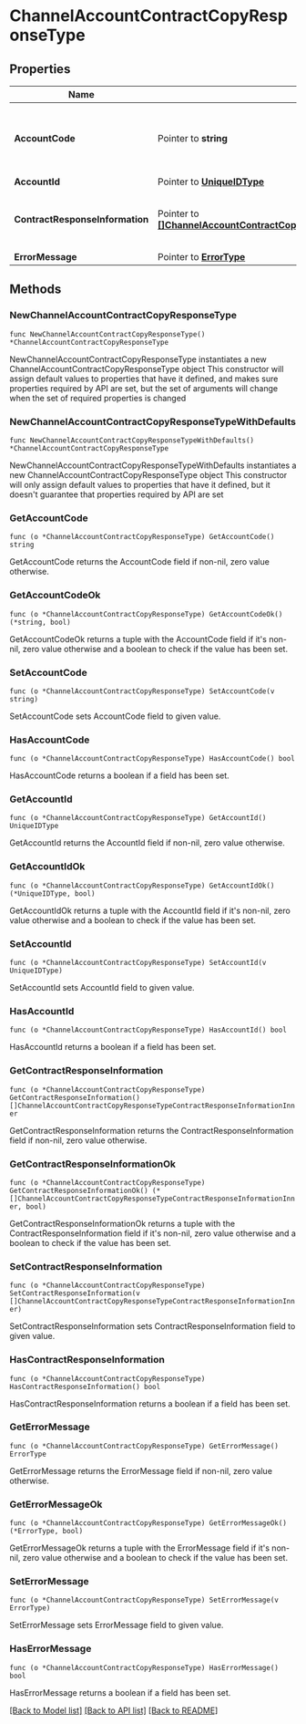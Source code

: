# ChannelAccountContractCopyResponseType

## Properties

Name | Type | Description | Notes
------------ | ------------- | ------------- | -------------
**AccountCode** | Pointer to **string** | Target Account code to which contract is copied. | [optional] 
**AccountId** | Pointer to [**UniqueIDType**](UniqueIDType.md) |  | [optional] 
**ContractResponseInformation** | Pointer to [**[]ChannelAccountContractCopyResponseTypeContractResponseInformationInner**](ChannelAccountContractCopyResponseTypeContractResponseInformationInner.md) | Holds contract Id of the contract copied. | [optional] 
**ErrorMessage** | Pointer to [**ErrorType**](ErrorType.md) |  | [optional] 

## Methods

### NewChannelAccountContractCopyResponseType

`func NewChannelAccountContractCopyResponseType() *ChannelAccountContractCopyResponseType`

NewChannelAccountContractCopyResponseType instantiates a new ChannelAccountContractCopyResponseType object
This constructor will assign default values to properties that have it defined,
and makes sure properties required by API are set, but the set of arguments
will change when the set of required properties is changed

### NewChannelAccountContractCopyResponseTypeWithDefaults

`func NewChannelAccountContractCopyResponseTypeWithDefaults() *ChannelAccountContractCopyResponseType`

NewChannelAccountContractCopyResponseTypeWithDefaults instantiates a new ChannelAccountContractCopyResponseType object
This constructor will only assign default values to properties that have it defined,
but it doesn't guarantee that properties required by API are set

### GetAccountCode

`func (o *ChannelAccountContractCopyResponseType) GetAccountCode() string`

GetAccountCode returns the AccountCode field if non-nil, zero value otherwise.

### GetAccountCodeOk

`func (o *ChannelAccountContractCopyResponseType) GetAccountCodeOk() (*string, bool)`

GetAccountCodeOk returns a tuple with the AccountCode field if it's non-nil, zero value otherwise
and a boolean to check if the value has been set.

### SetAccountCode

`func (o *ChannelAccountContractCopyResponseType) SetAccountCode(v string)`

SetAccountCode sets AccountCode field to given value.

### HasAccountCode

`func (o *ChannelAccountContractCopyResponseType) HasAccountCode() bool`

HasAccountCode returns a boolean if a field has been set.

### GetAccountId

`func (o *ChannelAccountContractCopyResponseType) GetAccountId() UniqueIDType`

GetAccountId returns the AccountId field if non-nil, zero value otherwise.

### GetAccountIdOk

`func (o *ChannelAccountContractCopyResponseType) GetAccountIdOk() (*UniqueIDType, bool)`

GetAccountIdOk returns a tuple with the AccountId field if it's non-nil, zero value otherwise
and a boolean to check if the value has been set.

### SetAccountId

`func (o *ChannelAccountContractCopyResponseType) SetAccountId(v UniqueIDType)`

SetAccountId sets AccountId field to given value.

### HasAccountId

`func (o *ChannelAccountContractCopyResponseType) HasAccountId() bool`

HasAccountId returns a boolean if a field has been set.

### GetContractResponseInformation

`func (o *ChannelAccountContractCopyResponseType) GetContractResponseInformation() []ChannelAccountContractCopyResponseTypeContractResponseInformationInner`

GetContractResponseInformation returns the ContractResponseInformation field if non-nil, zero value otherwise.

### GetContractResponseInformationOk

`func (o *ChannelAccountContractCopyResponseType) GetContractResponseInformationOk() (*[]ChannelAccountContractCopyResponseTypeContractResponseInformationInner, bool)`

GetContractResponseInformationOk returns a tuple with the ContractResponseInformation field if it's non-nil, zero value otherwise
and a boolean to check if the value has been set.

### SetContractResponseInformation

`func (o *ChannelAccountContractCopyResponseType) SetContractResponseInformation(v []ChannelAccountContractCopyResponseTypeContractResponseInformationInner)`

SetContractResponseInformation sets ContractResponseInformation field to given value.

### HasContractResponseInformation

`func (o *ChannelAccountContractCopyResponseType) HasContractResponseInformation() bool`

HasContractResponseInformation returns a boolean if a field has been set.

### GetErrorMessage

`func (o *ChannelAccountContractCopyResponseType) GetErrorMessage() ErrorType`

GetErrorMessage returns the ErrorMessage field if non-nil, zero value otherwise.

### GetErrorMessageOk

`func (o *ChannelAccountContractCopyResponseType) GetErrorMessageOk() (*ErrorType, bool)`

GetErrorMessageOk returns a tuple with the ErrorMessage field if it's non-nil, zero value otherwise
and a boolean to check if the value has been set.

### SetErrorMessage

`func (o *ChannelAccountContractCopyResponseType) SetErrorMessage(v ErrorType)`

SetErrorMessage sets ErrorMessage field to given value.

### HasErrorMessage

`func (o *ChannelAccountContractCopyResponseType) HasErrorMessage() bool`

HasErrorMessage returns a boolean if a field has been set.


[[Back to Model list]](../README.md#documentation-for-models) [[Back to API list]](../README.md#documentation-for-api-endpoints) [[Back to README]](../README.md)


